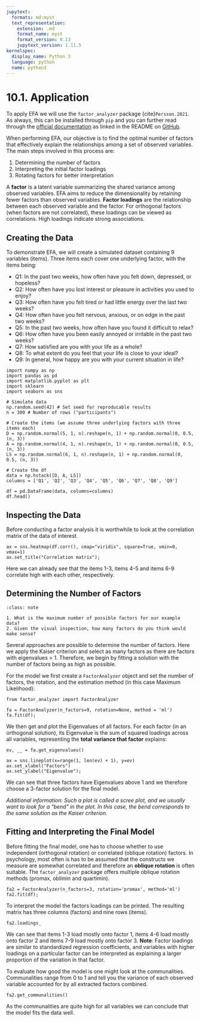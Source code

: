 ```yaml
---
jupytext:
  formats: md:myst
  text_representation:
    extension: .md
    format_name: myst
    format_version: 0.13
    jupytext_version: 1.11.5
kernelspec:
  display_name: Python 3
  language: python
  name: python3
---
```


# 10.1. Application

To apply EFA we will use the `factor_analyzer` package {cite}`Persson.2021`. As always, this can be installed through `pip` and you can further read through the [official documentation](https://factor-analyzer.readthedocs.io/en/latest/index.html) as linked in the README on [GitHub](https://github.com/EducationalTestingService/factor_analyzer).

When performing EFA, our objective is to find the optimal number of factors that effectively explain the relationships among a set of observed variables. The main steps involved in this process are:

1. Determining the number of factors
2. Interpreting the initial factor loadings
3. Rotating factors for better interpretation

A **factor** is a latent variable summarizing the shared variance among observed variables. EFA aims to reduce the dimensionality by retaining fewer factors than observed variables. **Factor loadings** are the relationship between each observed variable and the factor. For orthogonal factors (when factors are not correlated), these loadings can be viewed as correlations. High loadings indicate strong associations.


## Creating the Data

To demonstrate EFA, we will create a simulated dataset containing 9 variables (items). Three items each cover one underlying factor, with the items being:

- Q1: In the past two weeks, how often have you felt down, depressed, or hopeless?
- Q2: How often have you lost interest or pleasure in activities you used to enjoy?
- Q3: How often have you felt tired or had little energy over the last two weeks?
- Q4: How often have you felt nervous, anxious, or on edge in the past two weeks?
- Q5: In the past two weeks, how often have you found it difficult to relax?
- Q6: How often have you been easily annoyed or irritable in the past two weeks?
- Q7: How satisfied are you with your life as a whole?
- Q8: To what extent do you feel that your life is close to your ideal?
- Q9: In general, how happy are you with your current situation in life?

```{code-cell}
import numpy as np
import pandas as pd
import matplotlib.pyplot as plt
import sklearn
import seaborn as sns

# Simulate data
np.random.seed(42) # Set seed for reproducable results
n = 300 # Number of rows ("participants")

# Create the items (we assume three underlying factors with three items each)
D = np.random.normal(5, 1, n).reshape(n, 1) + np.random.normal(0, 0.5, (n, 3))
A = np.random.normal(4, 1, n).reshape(n, 1) + np.random.normal(0, 0.5, (n, 3))
LS = np.random.normal(6, 1, n).reshape(n, 1) + np.random.normal(0, 0.5, (n, 3))

# Create the df
data = np.hstack([D, A, LS])
columns = ['Q1', 'Q2', 'Q3', 'Q4', 'Q5', 'Q6', 'Q7', 'Q8', 'Q9']

df = pd.DataFrame(data, columns=columns)
df.head()
```


## Inspecting the Data

Before conducting a factor analysis it is worthwhile to look at the correlation matrix of the data of interest.

```{code-cell}
ax = sns.heatmap(df.corr(), cmap="viridis", square=True, vmin=0, vmax=1)
ax.set_title("Correlation matrix");
```

Here we can already see that the items 1-3, items 4-5 and items 6-9 correlate high with each other, respectively.


## Determining the Number of Factors

```{admonition} Learning break
:class: note

1. What is the maximum number of possible factors for our example data?
2. Given the visual inspection, how many factors do you think would make sense?
```

Several approaches are possible to determine the number of factors. Here we apply the Kaiser criterion and select as many factors as there are factors with eigenvalues > 1. Therefore, we begin by fitting a solution with the number of factors being as high as possible.

For the model we first create a `FactorAnalyzer` object and set the number of factors, the rotation, and the estimation method (in this case Maximum Likelihood):


```{code-cell}
from factor_analyzer import FactorAnalyzer

fa = FactorAnalyzer(n_factors=9, rotation=None, method = 'ml')
fa.fit(df);
```

We then get and plot the Eigenvalues of all factors. For each factor (in an orthogonal solution), its Eigenvalue is the sum of squared loadings across all variables, representing the **total variance that factor** explains:

```{code-cell}
ev, __ = fa.get_eigenvalues()

ax = sns.lineplot(x=range(1, len(ev) + 1), y=ev)
ax.set_xlabel("Factors")
ax.set_ylabel("Eigenvalue");
```

We can see that three factors have Eigenvalues above 1 and we therefore choose a 3-factor solution for the final model.

*Additional information: Such a plot is called a scree plot, and we usually want to look for a "bend" in the plot. In this case, the bend corresponds to the same solution as the Kaiser criterion.*


## Fitting and Interpreting the Final Model

Before fitting the final model, one has to choose whether to use independent (orthogonal rotation) or correlated (oblique rotation) factors. In psychology, most often is has to be assumed that the constructs we measure are somewhat correlated and therefore an **oblique rotation** is often suitable. The `factor_analyzer` package offers multiple oblique rotation methods (promax, oblimin and quartimin).

```{code-cell}
fa2 = FactorAnalyzer(n_factors=3, rotation='promax', method='ml')
fa2.fit(df);
```

To interpret the model the factors loadings can be printed. The resulting matrix has three columns (factors) and nine rows (items).

```{code-cell}
fa2.loadings_
```

We can see that items 1-3 load mostly onto factor 1, items 4-6 load mostly onto factor 2 and items 7-9 load mostly onto factor 3. 
**Note**: Factor loadings are similar to standardized regression coefficients, and variables with higher loadings on a particular factor can be interpreted as explaining a larger proportion of the variation in that factor.

To evaluate how good the model is one might look at the communalities. Communalities range from 0 to 1 and tell you the variance of each observed variable accounted for by all extracted factors combined.

```{code-cell}
fa2.get_communalities()
```

As the communalities are quite high for all variables we can conclude that the model fits the data well.